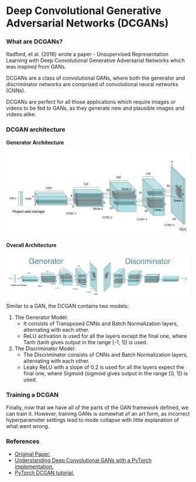 # Deep Convolutional Generative Adversarial Networks (DCGANs)

### What are DCGANs?
Radford, et al. (2016) wrote a paper - Unsupervised Representation Learning with Deep Convolutional Generative Adversarial Networks which was inspired from GANs.

DCGANs are a class of convolutional GANs, where both the generator and discriminator networks are comprised of convolutional neural networks (CNNs).

DCGANs are perfect for all those applications which require images or videos to be fed to GANs, as they generate new and plausible images and videos alike.

### DCGAN architecture

**Generator Architecture**
![generator_arch](images/gen_arch.png)


**Overall Architecture**

![generator_arch](images/overall_arch.png)



Similar to a GAN, the DCGAN contains two models:

 1. The Generator Model:
	 - It consists of Transposed CNNs and Batch Normalization layers, alternating with each other.
	 - ReLU activation is used for all the layers except the final one, where Tanh (tanh gives output in the range [-1, 1]) is used.
2. The Discriminator Model:
	- The Discriminator consists of CNNs and Batch Normalization layers, alternating with each other.
	- Leaky ReLU with a slope of 0.2 is used for all the layers expect the final one, where Sigmoid (sigmoid gives output in the range [0, 1]) is used.

### Training a DCGAN
Finally, now that we have all of the parts of the GAN framework defined, we can train it. However, training GANs is somewhat of an art form, as incorrect hyperparameter settings lead to mode collapse with little explanation of what went wrong.

### References
- [Original Paper.](https://arxiv.org/abs/1511.06434)
- [Understanding Deep Convolutional GANs with a PyTorch implementation.](https://iq.opengenus.org/deep-convolutional-gans-pytorch/)
- [PyTorch DCGAN tutorial.](https://pytorch.org/tutorials/beginner/dcgan_faces_tutorial.html)